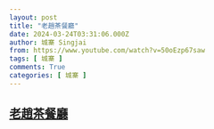 ```yaml
---
layout: post
title: "老趙茶餐廳"
date: 2024-03-24T03:31:06.000Z
author: 城寨 Singjai
from: https://www.youtube.com/watch?v=50oEzp67saw
tags: [ 城寨 ]
comments: True
categories: [ 城寨 ]
---
```

<!--1711251066000-->
[老趙茶餐廳](https://www.youtube.com/watch?v=50oEzp67saw)
------

<div>

</div>
